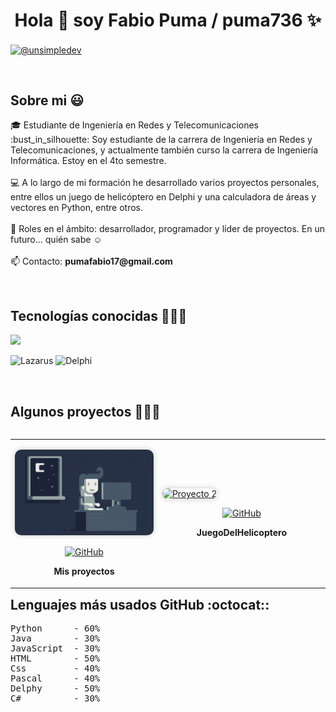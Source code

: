 <h1 align="center">Hola 👋  soy Fabio Puma / puma736 ✨ </h1> 

<p align="left">

<a href = "mailto:pumafabio17@gmail.com" target="blank"><img align="center" src="https://img.shields.io/badge/Gmail-D14836?style=for-the-badge&logo=gmail&logoColor=white" alt="@unsimpledev"  /></a>
  </p>
<br>
<h2>Sobre mi 😃</h2>
<!--Intro start-->

<p align="left">
🎓 Estudiante de Ingeniería en Redes y Telecomunicaciones  
<br>
:bust_in_silhouette: Soy estudiante de la carrera de Ingeniería en Redes y Telecomunicaciones, y actualmente también curso la carrera de Ingeniería Informática. Estoy en el 4to semestre.  
<br><br>
💻 A lo largo de mi formación he desarrollado varios proyectos personales, entre ellos un juego de helicóptero en Delphi y una calculadora de áreas y vectores en Python, entre otros.  
<br><br>
📝 Roles en el ámbito: desarrollador, programador y líder de proyectos. En un futuro… quién sabe ☺️  
<br><br>
📫 Contacto: <strong>pumafabio17@gmail.com</strong>
</p>
<br>

<h2>Tecnologías conocidas 👨🏻‍💻</h2>

<!-- tech stack icons -->
<p align="left">
  <a href="https://skillicons.dev">
    <img src="https://skillicons.dev/icons?i=cs,java,py,css,dart,flutter,discord,html,js,git,github,eclipse,vscode,linux,ai,ps&perline=8" />
  </a>
</p>

<!-- Iconos personalizados: Lazarus / Pascal y Delphi -->
<p align="left">
  <img src="https://upload.wikimedia.org/wikipedia/commons/9/9c/Lazarus_Logo.svg" width="48" height="48" alt="Lazarus" title="Lazarus (Pascal)" />
  <img src="https://upload.wikimedia.org/wikipedia/commons/5/55/Delphi_Logo_12.svg" width="48" height="48" alt="Delphi" title="Delphi" />
</p>

<br>

<!-------------------------->
<div id="proyectos">
  <h2>Algunos proyectos 👨🏻‍💻</h2>

  <table align="left">
    <tr border="none">
      <td width="25%" align="center">
        <!-- Imagen del proyecto -->
        <p align="center">
          <a href="https://github.com/Puma736/MisProyectos" target="_blank" title="Ver en GitHub">
            <img src="https://raw.githubusercontent.com/AVS1508/AVS1508/master/assets/Night-Coding.gif" alt="Proyecto 1" width="250" style="border-radius:10px; box-shadow: 0 0 10px rgba(0,0,0,0.2);" />
          </a>
        </p>
        <!-- Botón de GitHub debajo -->
        <p align="center">
          <a href="https://github.com/Puma736/MisProyectos" target="_blank" title="Ver en GitHub">
            <img align="center" src="https://img.shields.io/badge/GitHub-100000?style=for-the-badge&logo=github&logoColor=white" alt="GitHub" />
          </a>
        </p>
        <p align="center">
          <strong>Mis proyectos</strong>
        </p>
      </td>
       <td width="25%" align="left">
        <p align="left"  >
          <a href="https://github.com/Puma736/OtroProyecto" target="_blank" title="Ver en GitHub">
            <img src="https://github.com/user-attachments/assets/d7b73136-7eb9-4682-b746-accb53d213a9" 
                 alt="Proyecto 2" width="350" 
                 style="border-radius:10px; box-shadow: 0 0 10px rgba(0,0,0,0.2);" />
         </a>
        </p>
        <p align="center">
          <a href="https://github.com/Puma736/MisProyectos/tree/master/JuegoDelElicoptero" target="_blank" title="Ver en GitHub">
            <img src="https://img.shields.io/badge/GitHub-100000?style=for-the-badge&logo=github&logoColor=white" alt="GitHub" />
          </a>
        </p>
        <p align="center">
          <strong>JuegoDelHelicoptero</strong></p>
      </td>
    </tr>
  </table>
</div>

<br>

<br><br>
<br>
<br><br><br>
<br><br>
<br><br>
<br><br>

<h2>Lenguajes más usados GitHub :octocat::</h2>
<pre>
Python      - 60%
Java        - 30%
JavaScript  - 30%
HTML        - 50%
Css         - 40%
Pascal      - 40%
Delphy      - 50%
C#          - 30% 
</pre>

<!--- stats (end) -->
